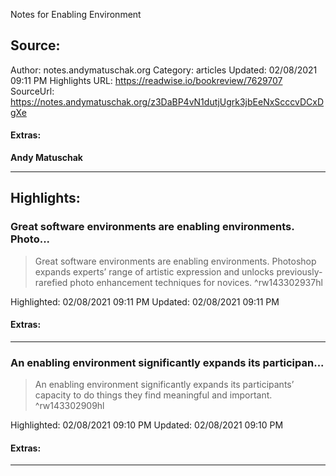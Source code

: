 Notes for Enabling Environment

## Source:
Author: notes.andymatuschak.org
Category: articles
Updated: 02/08/2021 09:11 PM
Highlights URL: https://readwise.io/bookreview/7629707
SourceUrl: https://notes.andymatuschak.org/z3DaBP4vN1dutjUgrk3jbEeNxScccvDCxDgXe


#### Extras:
**Andy Matuschak**



 
-----
 ## Highlights:

### Great software environments are enabling environments. Photo...
>Great software environments are enabling environments. Photoshop expands experts’ range of artistic expression and unlocks previously-rarefied photo enhancement techniques for novices. ^rw143302937hl


Highlighted: 02/08/2021 09:11 PM
Updated: 02/08/2021 09:11 PM


#### Extras:





------

### An enabling environment significantly expands its participan...
>An enabling environment significantly expands its participants’ capacity to do things they find meaningful and important. ^rw143302909hl


Highlighted: 02/08/2021 09:10 PM
Updated: 02/08/2021 09:10 PM


#### Extras:





------

